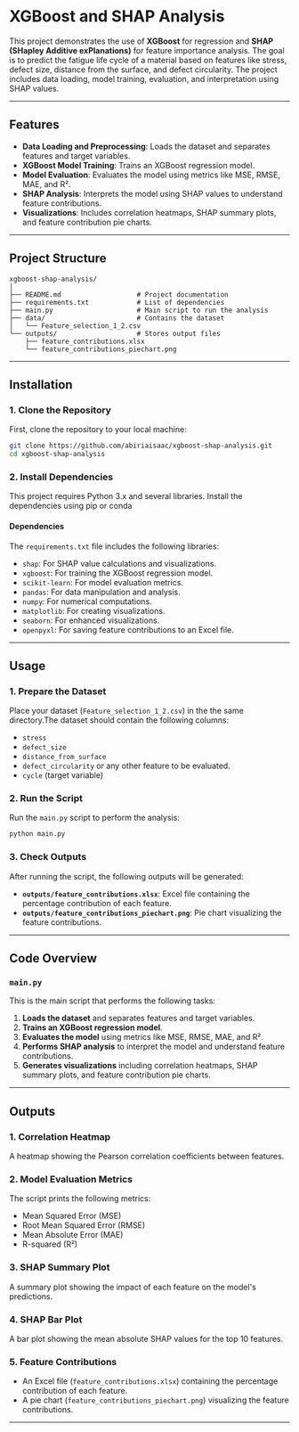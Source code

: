 
# XGBoost and SHAP Analysis

This project demonstrates the use of **XGBoost** for regression and **SHAP (SHapley Additive exPlanations)** for feature importance analysis. The goal is to predict the fatigue life cycle of a material based on features like stress, defect size, distance from the surface, and defect circularity. The project includes data loading, model training, evaluation, and interpretation using SHAP values.

---

## Features
- **Data Loading and Preprocessing**: Loads the dataset and separates features and target variables.
- **XGBoost Model Training**: Trains an XGBoost regression model.
- **Model Evaluation**: Evaluates the model using metrics like MSE, RMSE, MAE, and R².
- **SHAP Analysis**: Interprets the model using SHAP values to understand feature contributions.
- **Visualizations**: Includes correlation heatmaps, SHAP summary plots, and feature contribution pie charts.

---

## Project Structure
```
xgboost-shap-analysis/
│
├── README.md                   # Project documentation
├── requirements.txt            # List of dependencies
├── main.py                     # Main script to run the analysis
├── data/                       # Contains the dataset
│   └── Feature_selection_1_2.csv
└── outputs/                    # Stores output files
    ├── feature_contributions.xlsx
    └── feature_contributions_piechart.png
```

---

## Installation

### 1. Clone the Repository
First, clone the repository to your local machine:
```bash
git clone https://github.com/abiriaisaac/xgboost-shap-analysis.git
cd xgboost-shap-analysis
```

### 2. Install Dependencies
This project requires Python 3.x and several libraries. Install the dependencies using pip or conda
#### Dependencies
The `requirements.txt` file includes the following libraries:
- `shap`: For SHAP value calculations and visualizations.
- `xgboost`: For training the XGBoost regression model.
- `scikit-learn`: For model evaluation metrics.
- `pandas`: For data manipulation and analysis.
- `numpy`: For numerical computations.
- `matplotlib`: For creating visualizations.
- `seaborn`: For enhanced visualizations.
- `openpyxl`: For saving feature contributions to an Excel file.

---

## Usage

### 1. Prepare the Dataset
Place your dataset (`Feature_selection_1_2.csv`) in the the same directory.The dataset should contain the following columns:
- `stress`
- `defect_size`
- `distance_from_surface`
- `defect_circularity`
  or any other feature to be evaluated.
- `cycle` (target variable)

### 2. Run the Script
Run the `main.py` script to perform the analysis:
```bash
python main.py
```

### 3. Check Outputs
After running the script, the following outputs will be generated:
- **`outputs/feature_contributions.xlsx`**: Excel file containing the percentage contribution of each feature.
- **`outputs/feature_contributions_piechart.png`**: Pie chart visualizing the feature contributions.

---

## Code Overview

### `main.py`
This is the main script that performs the following tasks:
1. **Loads the dataset** and separates features and target variables.
2. **Trains an XGBoost regression model**.
3. **Evaluates the model** using metrics like MSE, RMSE, MAE, and R².
4. **Performs SHAP analysis** to interpret the model and understand feature contributions.
5. **Generates visualizations** including correlation heatmaps, SHAP summary plots, and feature contribution pie charts.

---

## Outputs

### 1. **Correlation Heatmap**
A heatmap showing the Pearson correlation coefficients between features.

### 2. **Model Evaluation Metrics**
The script prints the following metrics:
- Mean Squared Error (MSE)
- Root Mean Squared Error (RMSE)
- Mean Absolute Error (MAE)
- R-squared (R²)

### 3. **SHAP Summary Plot**
A summary plot showing the impact of each feature on the model's predictions.

### 4. **SHAP Bar Plot**
A bar plot showing the mean absolute SHAP values for the top 10 features.

### 5. **Feature Contributions**
- An Excel file (`feature_contributions.xlsx`) containing the percentage contribution of each feature.
- A pie chart (`feature_contributions_piechart.png`) visualizing the feature contributions.

---

